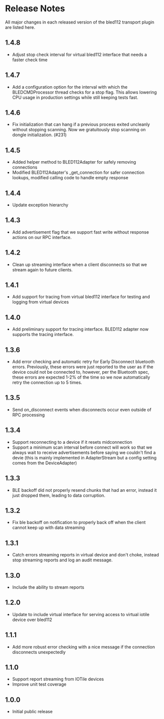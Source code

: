 # Release Notes

All major changes in each released version of the bled112 transport plugin are listed here.

## 1.4.8

- Adjust stop check interval for virtual bled112 interface that needs a faster check time

## 1.4.7

- Add a configuration option for the interval with which the BLEDCMDProcessor thread checks
  for a stop flag.  This allows lowering CPU usage in production settings while still keeping
  tests fast.

## 1.4.6

- Fix initialization that can hang if a previous process exited uncleanly without
  stopping scanning.  Now we gratuitously stop scanning on dongle initialization. (#231)

## 1.4.5

- Added helper method to BLED112Adapter for safely removing connections
- Modified BLED112Adapter's _get_connection for safer connection lookups, modified calling code to handle empty response

## 1.4.4

- Update exception hierarchy

## 1.4.3

- Add advertisement flag that we support fast write without response actions on our RPC interface.

## 1.4.2

- Clean up streaming interface when a client disconnects so that we stream again
  to future clients.

## 1.4.1

- Add support for tracing from virtual bled112 interface for testing and logging from virtual devices

## 1.4.0

- Add preliminary support for tracing interface.  BLED112 adapter now supports the tracing interface.  

## 1.3.6

- Add error checking and automatic retry for Early Disconnect bluetooth errors.  Previously,
  these errors were just reported to the user as if the device could not be connected to, however,
  per the Bluetooth spec, these errors are expected 1-2% of the time so we now automatically retry
  the connection up to 5 times.

## 1.3.5

- Send on_disconnect events when disconnects occur even outside of RPC processing

## 1.3.4

- Support reconnecting to a device if it resets midconnection
- Support a minimum scan interval before connect will work so that we always wait to receive advertisements
  before saying we couldn't find a devie (this is mainly implemented in AdapterStream but a config setting
  comes from the DeviceAdapter)

## 1.3.3

- BLE backoff did not properly resend chunks that had an error, instead it just dropped them, leading
  to data corruption.

## 1.3.2

- Fix ble backoff on notification to properly back off when the client cannot keep up with data streaming

## 1.3.1

- Catch errors streaming reports in virtual device and don't choke, instead stop streaming reports
  and log an audit message.

## 1.3.0

- Include the ability to stream reports

## 1.2.0

- Update to include virtual interface for serving access to virtual iotile device over bled112

## 1.1.1

- Add more robust error checking with a nice message if the connection disconnects unexpectedly

## 1.1.0

- Support report streaming from IOTile devices
- Improve unit test coverage

## 1.0.0

- Initial public release